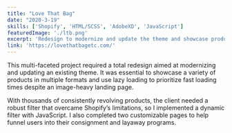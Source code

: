 ```yaml
---
title: "Love That Bag"
date: "2020-3-19"
skills: ['Shopify', 'HTML/SCSS', 'AdobeXD', 'JavaScript']
featuredImage: './ltb.png'
excerpt: 'Redesign to modernize and update the theme and showcase products more in many formats. I ensured fast loading times even with image heavy landing page with use of lazyloading. Also created filter functionality on their product page. With thousands constantly revolving products, they needed a robust filter that adapted Shopify’s limitations, and used a dynamic filter with Javascript. Also implemented two customizable pages to help funnel users in to use their consignment and layaway programs.'
link: 'https://lovethatbagetc.com/'
---
```


This multi-faceted project required a total redesign aimed at modernizing and updating an existing theme. It was essential to showcase a variety of products in multiple formats and use lazy loading to prioritize fast loading times despite an image-heavy landing page.

With thousands of consistently revolving products, the client needed a robust filter that overcame Shopify’s limitations, so I implemented a dynamic filter with JavaScript. I also completed two customizable pages to help funnel users into their consignment and layaway programs.

